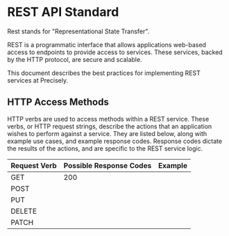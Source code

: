 # REST API Standard

Rest stands for "Representational State Transfer".

REST is a programmatic interface that allows applications web-based access to endpoints to provide access to services.  These services, backed by the HTTP protocol, are secure and scalable.

This document describes the best practices for implementing REST services at Precisely.

## HTTP Access Methods

HTTP verbs are used to access methods within a REST service.  These verbs, or HTTP request strings, describe the actions that an application wishes to perform against a service.  They are listed below, along with example use cases, and example response codes.  Response codes dictate the results of the actions, and are specific to the REST service logic.

| Request Verb | Possible Response Codes | Example |
| --- | --- | --- |
| GET | 200 | |
| POST | | |
| PUT | |
| DELETE | |
| PATCH | |
